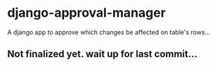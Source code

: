 # django-approval-manager
A django app to approve which changes be affected on table's rows...

## Not finalized yet. wait up for last commit...
